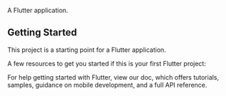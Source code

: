 

A Flutter application.

## Getting Started

This project is a starting point for a Flutter application.

A few resources to get you started if this is your first Flutter project:

For help getting started with Flutter, view our doc, which offers tutorials,
samples, guidance on mobile development, and a full API reference.
